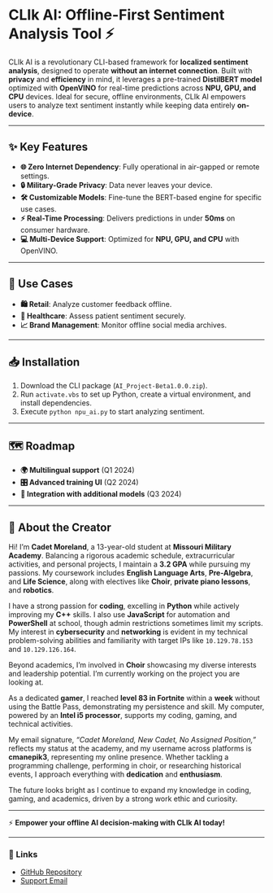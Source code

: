 # **CLIk AI: Offline-First Sentiment Analysis Tool** ⚡

CLIk AI is a revolutionary CLI-based framework for **localized sentiment analysis**, designed to operate **without an internet connection**. Built with **privacy** and **efficiency** in mind, it leverages a pre-trained **DistilBERT model** optimized with **OpenVINO** for real-time predictions across **NPU, GPU, and CPU** devices. Ideal for secure, offline environments, CLIk AI empowers users to analyze text sentiment instantly while keeping data entirely **on-device**.

---

## **✨ Key Features**
- **🌐 Zero Internet Dependency**: Fully operational in air-gapped or remote settings.  
- **🔒 Military-Grade Privacy**: Data never leaves your device.  
- **🛠️ Customizable Models**: Fine-tune the BERT-based engine for specific use cases.  
- **⚡ Real-Time Processing**: Delivers predictions in under **50ms** on consumer hardware.  
- **💻 Multi-Device Support**: Optimized for **NPU, GPU, and CPU** with OpenVINO.  

---

## **🚀 Use Cases**
- **🛍️ Retail**: Analyze customer feedback offline.  
- **🏥 Healthcare**: Assess patient sentiment securely.  
- **📈 Brand Management**: Monitor offline social media archives.  

---

## **📥 Installation**
1. Download the CLI package (`AI_Project-Beta1.0.0.zip`).  
2. Run `activate.vbs` to set up Python, create a virtual environment, and install dependencies.  
3. Execute `python npu_ai.py` to start analyzing sentiment.  

---

## **🗺️ Roadmap**
- **🌍 Multilingual support** (Q1 2024)  
- **🎛️ Advanced training UI** (Q2 2024)  
- **🧠 Integration with additional models** (Q3 2024)  

---

## **👤 About the Creator**
Hi! I’m **Cadet Moreland**, a 13-year-old student at **Missouri Military Academy**. Balancing a rigorous academic schedule, extracurricular activities, and personal projects, I maintain a **3.2 GPA** while pursuing my passions. My coursework includes **English Language Arts**, **Pre-Algebra**, and **Life Science**, along with electives like **Choir**, **private piano lessons**, and **robotics**.  

I have a strong passion for **coding**, excelling in **Python** while actively improving my **C++** skills. I also use **JavaScript** for automation and **PowerShell** at school, though admin restrictions sometimes limit my scripts. My interest in **cybersecurity** and **networking** is evident in my technical problem-solving abilities and familiarity with target IPs like `10.129.78.153` and `10.129.126.164`.  

Beyond academics, I’m involved in **Choir** showcasing my diverse interests and leadership potential. I’m currently working on the project you are looking at.  

As a dedicated **gamer**, I reached **level 83 in Fortnite** within a **week** without using the Battle Pass, demonstrating my persistence and skill. My computer, powered by an **Intel i5 processor**, supports my coding, gaming, and technical activities.  

My email signature, *“Cadet Moreland, New Cadet, No Assigned Position,”* reflects my status at the academy, and my username across platforms is **cmanepik3**, representing my online presence. Whether tackling a programming challenge, performing in choir, or researching historical events, I approach everything with **dedication** and **enthusiasm**.  

The future looks bright as I continue to expand my knowledge in coding, gaming, and academics, driven by a strong work ethic and curiosity.  

---

⚡ **Empower your offline AI decision-making with CLIk AI today!**  

---

### **🔗 Links**
- [GitHub Repository](#)  
- [Support Email](mailto:chancemoreland.clik.ai@protonmail.com)  
